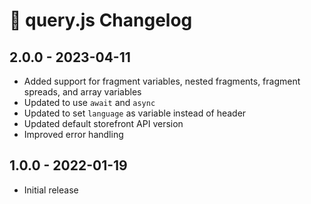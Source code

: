 # 📅 query.js Changelog

## 2.0.0 - 2023-04-11

* Added support for fragment variables, nested fragments, fragment spreads, and array variables
* Updated to use `await` and `async`
* Updated to set `language` as variable instead of header
* Updated default storefront API version
* Improved error handling

## 1.0.0 - 2022-01-19

* Initial release
